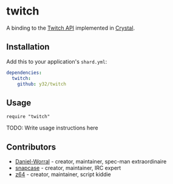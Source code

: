 # twitch

A binding to the [Twitch API](https://dev.twitch.tv/docs) implemented in [Crystal](https://crystal-lang.org/).

## Installation

Add this to your application's `shard.yml`:

```yaml
dependencies:
  twitch:
    github: y32/twitch
```

## Usage

```crystal
require "twitch"
```

TODO: Write usage instructions here

## Contributors

- [Daniel-Worral](https://github.com/Daniel-Worrall) - creator, maintainer, spec-man extraordinaire
- [snapcase](https://github.com/snapcase) - creator, maintainer, IRC expert
- [z64](https://github.com/z64) - creator, maintainer, script kiddie
